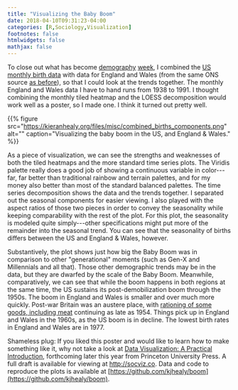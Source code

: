```yaml
---
title: "Visualizing the Baby Boom"
date: 2018-04-10T09:31:23-04:00
categories: [R,Sociology,Visualization]
footnotes: false
htmlwidgets: false
mathjax: false
---
```


To close out what has become [demography](https://kieranhealy.org/blog/archives/2018/04/07/us-monthly-births/) [week](https://kieranhealy.org/blog/archives/2018/04/08/animated-population-pyramids-in-r/), I combined the [US monthly birth data](https://kieranhealy.org/blog/archives/2018/04/07/us-monthly-births/) with data for England and Wales (from the same ONS source [as before](https://kieranhealy.org/blog/archives/2018/04/08/animated-population-pyramids-in-r/)), so that I could look at the trends together. The monthly England and Wales data I have to hand runs from 1938 to 1991. I thought combining the monthly tiled heatmap and the LOESS decomposition would work well as a poster, so I made one. I think it turned out pretty well.

{{% figure src="https://kieranhealy.org/files/misc/combined_births_components.png" alt="" caption="Visualizing the baby boom in the US, and England & Wales." %}}

As a piece of visualization, we can see the strengths and weaknesses of both the tiled heatmaps and the more standard time series plots. The Viridis palette really does a good job of showing a continuous variable in color---far, far better than traditional rainbow and terrain palettes, and for my money also better than most of the standard balanced palettes. The time series decomposition shows the data and the trends together. I separated out the seasonal components for easier viewing. I also played with the aspect ratios of those two pieces in order to convey the seasonality while keeping comparability with the rest of the plot. For this plot, the seasonality is modeled quite simply---other specifications might put more of the remainder into the seasonal trend. You can see that the seasonality of births differs between the US and England & Wales, however. 

Substantively, the plot shows just how big the Baby Boom was in comparison to other "generational" moments (such as Gen-X and Millennials and all that). Those other demographic trends may be in the data, but they are dwarfed by the scale of the Baby Boom. Meanwhile, comparatively, we can see that while the boom happens in  both regions at the same time, the US sustains its post-demobilization boom through the 1950s. The boom in England and Wales is smaller and over much more quickly. Post-war Britain was an austere place, with [rationing of some goods, including meat](https://en.wikipedia.org/wiki/Rationing_in_the_United_Kingdom#Post-Second_World_War) continuing as late as 1954. Things pick up in England and Wales in the 1960s, as the US boom is in decline. The lowest birth rates in England and Wales are in 1977. 

Shameless plug: If you liked this poster and would like to learn how to make something like it, why not take a look at [Data Visualization: A Practical Introduction](http://socviz.co), forthcoming later this year from Princeton University Press. A full draft is available for viewing at <http://socviz.co>. Data and code to reproduce the plots is available at [https://github.com/kjhealy/boom](https://github.com/kjhealy/boom).
